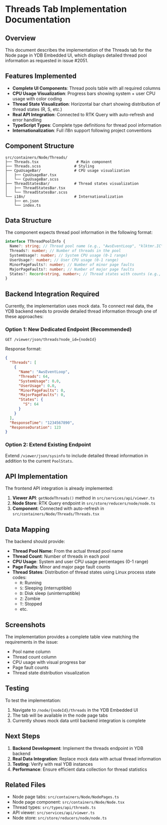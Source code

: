 # Threads Tab Implementation Documentation

## Overview

This document describes the implementation of the Threads tab for the Node page in YDB Embedded UI, which displays detailed thread pool information as requested in issue #2051.

## Features Implemented

- **Complete UI Components**: Thread pools table with all required columns
- **CPU Usage Visualization**: Progress bars showing system + user CPU usage with color coding
- **Thread State Visualization**: Horizontal bar chart showing distribution of thread states (R, S, etc.)
- **Real API Integration**: Connected to RTK Query with auto-refresh and error handling
- **TypeScript Types**: Complete type definitions for thread pool information
- **Internationalization**: Full i18n support following project conventions

## Component Structure

```
src/containers/Node/Threads/
├── Threads.tsx                 # Main component
├── Threads.scss               # Styling
├── CpuUsageBar/               # CPU usage visualization
│   ├── CpuUsageBar.tsx
│   └── CpuUsageBar.scss
├── ThreadStatesBar/           # Thread states visualization
│   ├── ThreadStatesBar.tsx
│   └── ThreadStatesBar.scss
└── i18n/                      # Internationalization
    ├── en.json
    └── index.ts
```

## Data Structure

The component expects thread pool information in the following format:

```typescript
interface TThreadPoolInfo {
  Name?: string; // Thread pool name (e.g., "AwsEventLoop", "klktmr.IC")
  Threads?: number; // Number of threads in the pool
  SystemUsage?: number; // System CPU usage (0-1 range)
  UserUsage?: number; // User CPU usage (0-1 range)
  MinorPageFaults?: number; // Number of minor page faults
  MajorPageFaults?: number; // Number of major page faults
  States?: Record<string, number>; // Thread states with counts (e.g., {R: 2, S: 1})
}
```

## Backend Integration Required

Currently, the implementation uses mock data. To connect real data, the YDB backend needs to provide detailed thread information through one of these approaches:

### Option 1: New Dedicated Endpoint (Recommended)

```
GET /viewer/json/threads?node_id={nodeId}
```

Response format:

```json
{
  "Threads": [
    {
      "Name": "AwsEventLoop",
      "Threads": 64,
      "SystemUsage": 0.0,
      "UserUsage": 0.0,
      "MinorPageFaults": 0,
      "MajorPageFaults": 0,
      "States": {
        "S": 64
      }
    }
  ],
  "ResponseTime": "1234567890",
  "ResponseDuration": 123
}
```

### Option 2: Extend Existing Endpoint

Extend `/viewer/json/sysinfo` to include detailed thread information in addition to the current `PoolStats`.

## API Implementation

The frontend API integration is already implemented:

1. **Viewer API**: `getNodeThreads()` method in `src/services/api/viewer.ts`
2. **Node Store**: RTK Query endpoint in `src/store/reducers/node/node.ts`
3. **Component**: Connected with auto-refresh in `src/containers/Node/Threads/Threads.tsx`

## Data Mapping

The backend should provide:

- **Thread Pool Name**: From the actual thread pool name
- **Thread Count**: Number of threads in each pool
- **CPU Usage**: System and user CPU usage percentages (0-1 range)
- **Page Faults**: Minor and major page fault counts
- **Thread States**: Distribution of thread states using Linux process state codes:
  - `R`: Running
  - `S`: Sleeping (interruptible)
  - `D`: Disk sleep (uninterruptible)
  - `Z`: Zombie
  - `T`: Stopped
  - etc.

## Screenshots

The implementation provides a complete table view matching the requirements in the issue:

- Pool name column
- Thread count column
- CPU usage with visual progress bar
- Page fault counts
- Thread state distribution visualization

## Testing

To test the implementation:

1. Navigate to `/node/{nodeId}/threads` in the YDB Embedded UI
2. The tab will be available in the node page tabs
3. Currently shows mock data until backend integration is complete

## Next Steps

1. **Backend Development**: Implement the threads endpoint in YDB backend
2. **Real Data Integration**: Replace mock data with actual thread information
3. **Testing**: Verify with real YDB instances
4. **Performance**: Ensure efficient data collection for thread statistics

## Related Files

- Node page tabs: `src/containers/Node/NodePages.ts`
- Node page component: `src/containers/Node/Node.tsx`
- Thread types: `src/types/api/threads.ts`
- API viewer: `src/services/api/viewer.ts`
- Node store: `src/store/reducers/node/node.ts`

